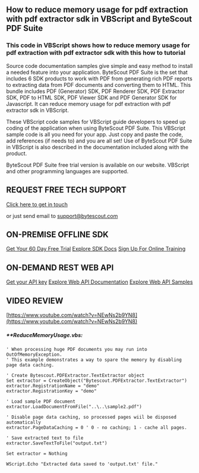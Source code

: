 ## How to reduce memory usage for pdf extraction with pdf extractor sdk in VBScript and ByteScout PDF Suite

### This code in VBScript shows how to reduce memory usage for pdf extraction with pdf extractor sdk with this how to tutorial

Source code documentation samples give simple and easy method to install a needed feature into your application. ByteScout PDF Suite is the set that includes 6 SDK products to work with PDF from generating rich PDF reports to extracting data from PDF documents and converting them to HTML. This bundle includes PDF (Generator) SDK, PDF Renderer SDK, PDF Extractor SDK, PDF to HTML SDK, PDF Viewer SDK and PDF Generator SDK for Javascript. It can reduce memory usage for pdf extraction with pdf extractor sdk in VBScript.

 These VBScript code samples for VBScript guide developers to speed up coding of the application when using ByteScout PDF Suite. This VBScript sample code is all you need for your app. Just copy and paste the code, add references (if needs to) and you are all set! Use of ByteScout PDF Suite in VBScript is also described in the documentation included along with the product.

ByteScout PDF Suite free trial version is available on our website. VBScript and other programming languages are supported.

## REQUEST FREE TECH SUPPORT

[Click here to get in touch](https://bytescout.zendesk.com/hc/en-us/requests/new?subject=ByteScout%20PDF%20Suite%20Question)

or just send email to [support@bytescout.com](mailto:support@bytescout.com?subject=ByteScout%20PDF%20Suite%20Question) 

## ON-PREMISE OFFLINE SDK 

[Get Your 60 Day Free Trial](https://bytescout.com/download/web-installer?utm_source=github-readme)
[Explore SDK Docs](https://bytescout.com/documentation/index.html?utm_source=github-readme)
[Sign Up For Online Training](https://academy.bytescout.com/)


## ON-DEMAND REST WEB API

[Get your API key](https://pdf.co/documentation/api?utm_source=github-readme)
[Explore Web API Documentation](https://pdf.co/documentation/api?utm_source=github-readme)
[Explore Web API Samples](https://github.com/bytescout/ByteScout-SDK-SourceCode/tree/master/PDF.co%20Web%20API)

## VIDEO REVIEW

[https://www.youtube.com/watch?v=NEwNs2b9YN8](https://www.youtube.com/watch?v=NEwNs2b9YN8)




<!-- code block begin -->

##### ****ReduceMemoryUsage.vbs:**
    
```
' When processing huge PDF documents you may run into OutOfMemoryException.
' This example demonstrates a way to spare the memory by disabling page data caching.
            
' Create Bytescout.PDFExtractor.TextExtractor object
Set extractor = CreateObject("Bytescout.PDFExtractor.TextExtractor")
extractor.RegistrationName = "demo"
extractor.RegistrationKey = "demo"

' Load sample PDF document
extractor.LoadDocumentFromFile("..\..\sample2.pdf")

' Disable page data caching, so processed pages wiil be disposed automatically
extractor.PageDataCaching = 0 ' 0 - no caching; 1 - cache all pages.

' Save extracted text to file
extractor.SaveTextToFile("output.txt")

Set extractor = Nothing

WScript.Echo "Extracted data saved to 'output.txt' file."
```

<!-- code block end -->
